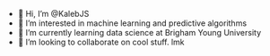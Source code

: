 - 👋 Hi, I’m @KalebJS
- 👀 I’m interested in machine learning and predictive algorithms
- 🌱 I’m currently learning data science at Brigham Young University
- 💞️ I’m looking to collaborate on cool stuff. lmk
